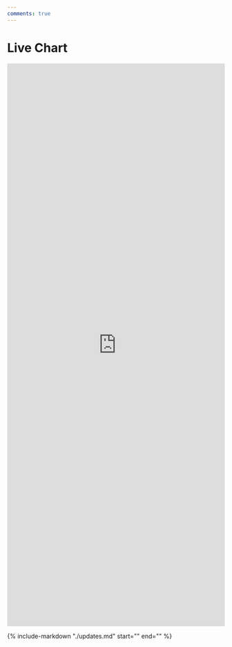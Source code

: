 ```yaml
---
comments: true
---
```


# Live Chart

<iframe onload="window.parent.scrollTo(0,0)" allowtransparency="true" allowfullscreen="true" frameborder="0" scrolling="no" style="min-width: 100%; height:1300px; border:none;" src="https://manutechwriter.github.io/npsapp-frontend"></iframe>

{%
   include-markdown "./updates.md"
   start="<!--intro-start-->"
   end="<!--intro-end-->"
%}